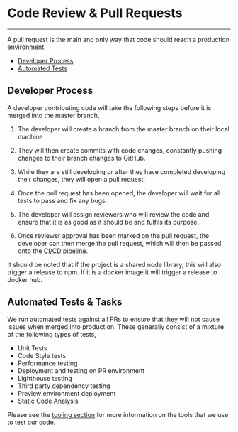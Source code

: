 # Code Review & Pull Requests
***

A pull request is the main and only way that code should reach a production environment.

- [Developer Process](#developer-process)
- [Automated Tests](#automated-tests--tasks)

## Developer Process

A developer contributing code will take the following steps before it is merged into the master branch,

1. The developer will create a branch from the master branch on their local machine

2. They will then create commits with code changes, constantly pushing changes to their branch changes to GitHub.

3. While they are still developing or after they have completed developing their changes, they will open a pull request.

4. Once the pull request has been opened, the developer will wait for all tests to pass and fix any bugs.

5. The developer will assign reviewers who will review the code and ensure that it is as good as it should be and
fulfils its purpose.

6. Once reviewer approval has been marked on the pull request, the developer can then merge the pull request, which will
then be passed onto the [CI/CD pipeline](pipelines.md).

It should be noted that if the project is a shared node library, this will also trigger a release to npm. If it is a
docker image it will trigger a release to docker hub.

## Automated Tests & Tasks

We run automated tests against all PRs to ensure that they will not cause issues when merged into production. These
generally consist of a mixture of the following types of tests,

- Unit Tests
- Code Style tests
- Performance testing
- Deployment and testing on PR environment
- Lighthouse testing
- Third party dependency testing
- Preview environment deployment
- Static Code Analysis

Please see the [tooling section](tooling.md) for more information on the tools that we use to test our code.
